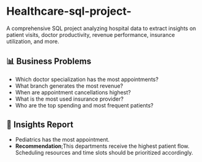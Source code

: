 # Healthcare-sql-project-
A comprehensive SQL project analyzing hospital data to extract insights on patient visits, doctor productivity, revenue performance, insurance utilization, and more.

## 📊 Business Problems 

- Which doctor specialization has the most appointments?
- What branch generates the most revenue?
- When are appointment cancellations highest?
- What is the most used insurance provider?
- Who are the top spending and most frequent patients?

## 🧠 Insights Report
- Pediatrics has the most appointment.
- **Recommendation**;This departments receive the highest patient flow. Scheduling resources and time slots should be prioritized accordingly.
  

